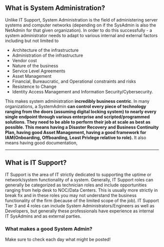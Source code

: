 ## What is System Administration?

Unlike IT Support, System Administration is the field of administering server systems and computer networks (depending on if the SysAdmin is also the NetAdmin for that given organization). In order to do this successfully - a system administrator needs to adapt to various internal and external factors including but not limited to
* Architecture of the infrastructure
* Administration of the infrastructure 
* Vendor cost
* Nature of the business 
* Service Level Agreements 
* Asset Management
* Financial, Bureaucratic, and Operational constraints and risks
* Resistence to Change 
* Identity Access Management and Information Security/Cybersecurity.

This makes system administration **incredibly business centric**. In many organizations, a SystemAdmin **can control every piece of technology ranging from the doors (assuming digital locking system) to nearly every single endpoint through various enterprise and scripted/programmed solutions. They need to be able to perform their job at scale as best as possible. This means having a Disaster Recovery and Business Continuity Plan, having good Asset Management, having a good framework for IAM(Onboarding, Offboarding, Least Privlege relative to role).** It also means having good documentation, 

---
## What is IT Support?

IT Support is the area of IT strictly dedicated to supporting the uptime or network/system functionality of a system. Generally, IT Support roles can generally be categorized as technician roles and include opportunities ranging from help desk to NOC/Data Centers. This is usually more strictly in break fix and in these roles you may not understand the business functionality of the firm (because of the limited scope of the job). IT Support Tier 3 and 4 roles can include System Administrators/Engineers as well as Developers, but generally these professionals have experience as internal IT SysAdmins and as external parties.  

### What makes a good System Admin?

Make sure to check each day what might be posted!

